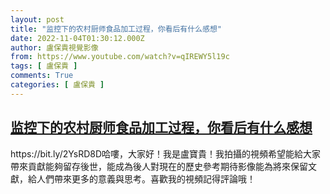 ```yaml
---
layout: post
title: "监控下的农村厨师食品加工过程，你看后有什么感想"
date: 2022-11-04T01:30:12.000Z
author: 盧保貴視覺影像
from: https://www.youtube.com/watch?v=qIREWY5l19c
tags: [ 盧保貴 ]
comments: True
categories: [ 盧保貴 ]
---
```

<!--1667525412000-->
[监控下的农村厨师食品加工过程，你看后有什么感想](https://www.youtube.com/watch?v=qIREWY5l19c)
------

<div>
https://bit.ly/2YsRD8D哈嘍，大家好！我是盧寶貴！我拍攝的視頻希望能給大家帶來貢獻能夠留存後世，能成為後人對現在的歷史參考期待影像能為將來保留文獻，給人們帶來更多的意義與思考。喜歡我的視頻記得評論哦！
</div>
